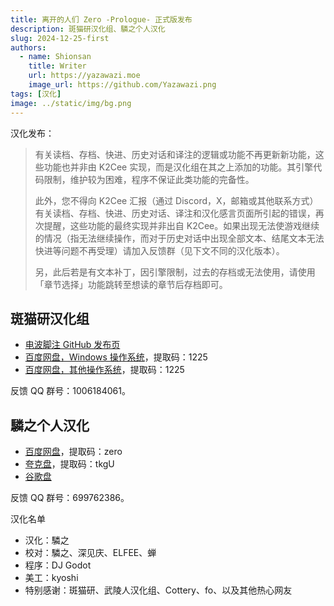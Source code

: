 ```yaml
---
title: 离开的人们 Zero -Prologue- 正式版发布
description: 斑猫研汉化组、驎之个人汉化
slug: 2024-12-25-first
authors:
  - name: Shionsan
    title: Writer
    url: https://yazawazi.moe
    image_url: https://github.com/Yazawazi.png
tags: [汉化]
image: ../static/img/bg.png
---
```


汉化发布：

> 有关读档、存档、快进、历史对话和译注的逻辑或功能不再更新新功能，这些功能也并非由 K2Cee 实现，而是汉化组在其之上添加的功能。其引擎代码限制，维护较为困难，程序不保证此类功能的完备性。
>
> 此外，您不得向 K2Cee 汇报（通过 Discord，X，邮箱或其他联系方式）有关读档、存档、快进、历史对话、译注和汉化感言页面所引起的错误，再次提醒，这些功能的最终实现并非出自 K2Cee。如果出现无法使游戏继续的情况（指无法继续操作，而对于历史对话中出现全部文本、结尾文本无法快进等问题不再受理）请加入反馈群（见下文不同的汉化版本）。
>
> 另，此后若是有文本补丁，因引擎限制，过去的存档或无法使用，请使用「章节选择」功能跳转至想读的章节后存档即可。

## 斑猫研汉化组

- [电波脚注 GitHub 发布页](https://github.com/DenpaNote/kyojintachi0p)
- [百度网盘，Windows 操作系统](https://pan.baidu.com/s/1ViY_WjClbpbqy6t_Kno2cQ?pwd=1225)，提取码：1225
- [百度网盘，其他操作系统](https://pan.baidu.com/s/1I_-NI-RgLRjyqb-B0NjnGg?pwd=1225)，提取码：1225

反馈 QQ 群号：1006184061。

## 驎之个人汉化

- [百度网盘](https://pan.baidu.com/s/1sjv6QJ06OOMwNyqu6RQX1g)，提取码：zero
- [夸克盘](https://pan.quark.cn/s/1eab4558a591)，提取码：tkgU
- [谷歌盘](https://drive.google.com/file/d/191sREl49hUijMwVbcjyoXT1It2urjyyR/view?usp=sharing)

反馈 QQ 群号：699762386。

汉化名单

- 汉化：驎之
- 校对：驎之、深见庆、ELFEE、蝉
- 程序：DJ Godot
- 美工：kyoshi
- 特别感谢：斑猫研、武陵人汉化组、Cottery、fo、以及其他热心网友

<!-- truncate -->
